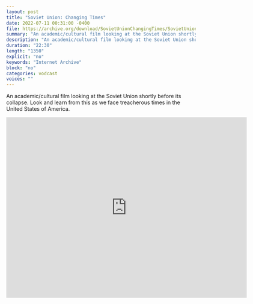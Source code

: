 ```yaml
---
layout: post
title: "Soviet Union: Changing Times"
date: 2022-07-11 00:31:00 -0400
file: https://archive.org/download/SovietUnionChangingTimes/SovietUnionChangingTimes.mp4
summary: "An academic/cultural film looking at the Soviet Union shortly before its collapse.  Look and learn from this as we face treacherous times in the United States of America."
description: "An academic/cultural film looking at the Soviet Union shortly before its collapse.  Look and learn from this as we face treacherous times in the United States of America."
duration: "22:30"
length: "1350"
explicit: "no" 
keywords: "Internet Archive"
block: "no" 
categories: vodcast
voices: ""
---
```


An academic/cultural film looking at the Soviet Union shortly before its collapse.  Look and learn from this as we face treacherous times in the United States of America.

<iframe src="https://archive.org/embed/SovietUnionChangingTimes" width="640" height="480" frameborder="0" webkitallowfullscreen="true" mozallowfullscreen="true" allowfullscreen></iframe>
